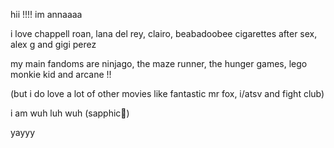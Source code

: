 hii !!!! im annaaaa

i love chappell roan, lana del rey, clairo, beabadoobee cigarettes after sex, alex g and gigi perez

my main fandoms are ninjago, the maze runner, the hunger games, lego monkie kid and arcane !!

(but i do love a lot of other movies like fantastic mr fox, i/atsv and fight club)

i am wuh luh wuh (sapphic👅)

yayyy 
